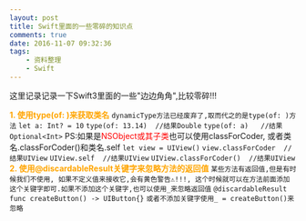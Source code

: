 ```yaml
---
layout: post
title: Swift里面的一些零碎的知识点
comments: true
date: 2016-11-07 09:32:36
tags:
    - 资料整理
    - Swift
---
```

这里记录记录一下Swift3里面的一些"边边角角",比较零碎!!!
<!--more-->
**<font color=orange>1. 使用type(of: )来获取类名</font>**
`dynamicType方法已经废弃了,取而代之的是type(of: )方法`
`let a: Int? = 10`
`type(of: 13.14)  //结果Double`
`type(of: a)   //结果Optional<Int>`
PS:如果是<font color=red>NSObject或其子类</font>也可以使用classForCoder, 或者类名.classForCoder()和类名.self
`let view = UIView()`
`view.classForCoder  //结果UIView`
`UIView.self  //结果UIView`
`UIView.classForCoder()  //结果UIView`
</br>
**<font color=orange>2. 使用@discardableResult关键字来忽略方法的返回值</font>**
`某些方法有返回值,但是有时候我们不使用, 如果不定义值来接收它,会有黄色警告⚠️!!!, 这个时候就可以在方法前面添加这个关键字即可.如果不添加这个关键字,也可以使用_来忽略返回值`
`@discardableResult`
`func createButton() -> UIButton{}`
`或者不添加关键字使用_ = createButton()来忽略`
